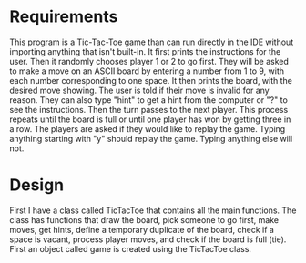 # Requirements
This program is a Tic-Tac-Toe game than can run directly in the IDE without importing anything that isn't built-in. It first
prints the instructions for the user. Then it randomly chooses  player 1 or 2 to go first. They will be asked to make a move
on an ASCII board by entering a number from 1 to 9, with each number corresponding to one space. It then prints the board, 
with the desired move showing. The user is told if their move is invalid for any reason. They can also type "hint" to get a 
hint from the computer or "?" to see the instructions. Then the turn passes to the next player. This process repeats until the 
board is full or until one player has won by getting three in a row. The players are asked if they would like to replay the 
game. Typing anything starting with "y" should replay the game. Typing anything else will not.

# Design
First I have a class called TicTacToe that contains all the main functions. The class has functions that draw the board, pick someone to go first, make moves, get hints, define a temporary duplicate of the board, check if a space is vacant, process player moves, and check if the board is full (tie). First an object called game is created using the TicTacToe class.

